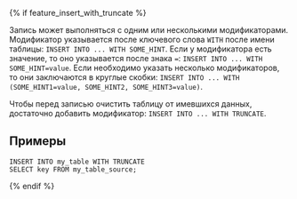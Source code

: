 {% if feature_insert_with_truncate %}

Запись может выполняться с одним или несколькими модификаторами. Модификатор указывается после ключевого слова `WITH` после имени таблицы: `INSERT INTO ... WITH SOME_HINT`.
Если у модификатора есть значение, то оно указывается после знака `=`: `INSERT INTO ... WITH SOME_HINT=value`.
Если необходимо указать несколько модификаторов, то они заключаются в круглые скобки: `INSERT INTO ... WITH (SOME_HINT1=value, SOME_HINT2, SOME_HINT3=value)`.

Чтобы перед записью очистить таблицу от имевшихся данных, достаточно добавить модификатор: `INSERT INTO ... WITH TRUNCATE`.

## Примеры

``` yql
INSERT INTO my_table WITH TRUNCATE
SELECT key FROM my_table_source;
```

{% endif %}
